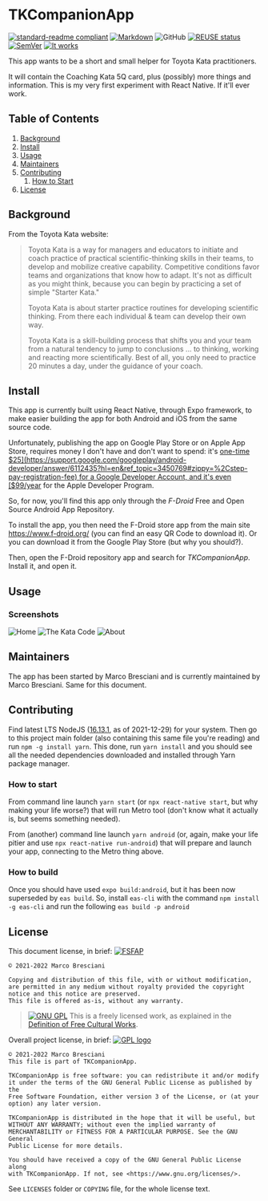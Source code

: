 <!--
© 2021-2022 Marco Bresciani

Copying and distribution of this file, with or without modification,
are permitted in any medium without royalty provided the copyright
notice and this notice are preserved.
This file is offered as-is, without any warranty.

SPDX-FileCopyrightText: 2021-2022 Marco Bresciani

SPDX-License-Identifier: FSFAP
-->
# TKCompanionApp

[![standard-readme compliant](https://img.shields.io/badge/readme%20style-standard-brightgreen.svg?style=flat-square)](https://github.com/RichardLitt/standard-readme)
[![Markdown](https://img.shields.io/badge/made%20with-markdown-black?logo=markdown&style=plastic)](https://confluence.atlassian.com/bitbucketserver/markdown-syntax-guide-776639995.html)
![GitHub](https://img.shields.io/github/license/marcoxbresciani/tkcompanionapp?logo=gnu&style=plastic)
[![REUSE status](https://api.reuse.software/badge/github.com/marcoXbresciani/TKCompanionApp)](https://api.reuse.software/info/github.com/marcoXbresciani/TKCompanionApp)
[![SemVer](https://img.shields.io/badge/SemVer-2.0.0-informational?style=plastic)](https://semver.org/)
[![It works](https://img.shields.io/badge/works%20on-my%20machine-informational?style=plastic)](https://blog.codinghorror.com/the-works-on-my-machine-certification-program/)

This app wants to be a short and small helper for Toyota Kata
practitioners.

It will contain the Coaching Kata 5Q card, plus (possibly) more things
and information.
This is my very first experiment with React Native.
If it'll ever work.

## Table of Contents
1. [Background](#background)
1. [Install](#install)
1. [Usage](#usage)
1. [Maintainers](#maintainers)
1. [Contributing](#contributing)
    1. [How to Start](#how-to-start)
1. [License](#license)

## Background
From the Toyota Kata website:
> Toyota Kata is a way for managers and educators to initiate and coach
> practice of practical scientific-thinking skills in their teams, to
> develop and mobilize creative capability.
> Competitive conditions favor teams and organizations that know how to
> adapt.
> It's not as difficult as you might think, because you can begin by
> practicing a set of simple "Starter Kata."
>
> Toyota Kata is about starter practice routines for developing
> scientific thinking.
> From there each individual & team can develop their own way.
>
> Toyota Kata is a skill-building process that shifts you and your team
> from a natural tendency to jump to conclusions ... to thinking,
> working and reacting more scientifically.
> Best of all, you only need to practice 20 minutes a day, under the
> guidance of your coach.

## Install
This app is currently built using React Native, through Expo framework,
to make easier building the app for both Android and iOS from the same
source code.

Unfortunately, publishing the app on Google Play Store or on Apple App
Store, requires money I don't have and don't want to spend: it's
[one-time $25](https://support.google.com/googleplay/android-developer/answer/6112435?hl=en&ref_topic=3450769#zippy=%2Cstep-pay-registration-fee)
for a Google Developer Account, and it's even
[$99/year](https://developer.apple.com/support/enrollment/) for the
Apple Developer Program.

So, for now, you'll find this app only through the _F-Droid_ Free and
Open Source Android App Repository.

To install the app, you then need the F-Droid store app from the main
site https://www.f-droid.org/ (you can find an easy QR Code to download
it).
Or you can download it from the Google Play Store (but why you should?).

Then, open the F-Droid repository app and search for _TKCompanionApp_.
Install it, and open it.

## Usage

### Screenshots
![Home](img/home.png)
![The Kata Code](img/tkc.png)
![About](img/about.png)

## Maintainers
The app has been started by Marco Bresciani and is currently maintained
by Marco Bresciani.
Same for this document.

## Contributing
Find latest LTS NodeJS ([16.13.1](https://nodejs.org/dist/latest/), as
of 2021-12-29) for your system.
Then go to this project main folder (also containing this same file
you're reading) and run `npm -g install yarn`.
This done, run `yarn install` and you should see all the needed
dependencies downloaded and installed through Yarn package manager.

### How to start
From command line launch `yarn start` (or `npx react-native start`, but
why making your life worse?) that will run Metro tool (don't know what
it actually is, but seems something needed).

From (another) command line launch `yarn android` (or, again, make your
life pitier and use `npx react-native run-android`) that will prepare
and launch your app, connecting to the Metro thing above.

### How to build
Once you should have used `expo build:android`, but it has been now
superseded by `eas build`.
So, install `eas-cli` with the command `npm install -g eas-cli` and run
the following `eas build -p android`

## License
This document license, in brief:
[![FSFAP](https://img.shields.io/badge/license-FSFAP-orange?logo=gnu&style=plastic)](https://www.gnu.org/prep/maintain/html_node/License-Notices-for-Other-Files.html)
```text
© 2021-2022 Marco Bresciani

Copying and distribution of this file, with or without modification,
are permitted in any medium without royalty provided the copyright
notice and this notice are preserved.
This file is offered as-is, without any warranty.
```

> [![GNU GPL](https://freedomdefined.org/upload/9/99/GPL_black.png)]()
This is a freely licensed work, as explained in the [Definition of Free Cultural Works](https://freedomdefined.org/Definition).

Overall project license, in brief:
[![GPL logo](https://www.gnu.org/graphics/gplv3-or-later.svg)](https://www.gnu.org/licenses/gpl-3.0.html)
```text
© 2021-2022 Marco Bresciani
This file is part of TKCompanionApp.

TKCompanionApp is free software: you can redistribute it and/or modify
it under the terms of the GNU General Public License as published by the
Free Software Foundation, either version 3 of the License, or (at your
option) any later version.

TKCompanionApp is distributed in the hope that it will be useful, but
WITHOUT ANY WARRANTY; without even the implied warranty of
MERCHANTABILITY or FITNESS FOR A PARTICULAR PURPOSE. See the GNU General
Public License for more details.

You should have received a copy of the GNU General Public License along
with TKCompanionApp. If not, see <https://www.gnu.org/licenses/>.
```
See `LICENSES` folder or `COPYING` file, for the whole license text.
